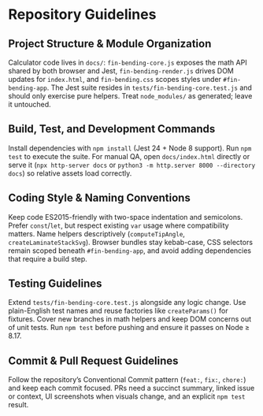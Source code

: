 # Repository Guidelines

## Project Structure & Module Organization
Calculator code lives in `docs/`: `fin-bending-core.js` exposes the math API shared by both browser and Jest, `fin-bending-render.js` drives DOM updates for `index.html`, and `fin-bending.css` scopes styles under `#fin-bending-app`. The Jest suite resides in `tests/fin-bending-core.test.js` and should only exercise pure helpers. Treat `node_modules/` as generated; leave it untouched.

## Build, Test, and Development Commands
Install dependencies with `npm install` (Jest 24 + Node 8 support). Run `npm test` to execute the suite. For manual QA, open `docs/index.html` directly or serve it (`npx http-server docs` or `python3 -m http.server 8000 --directory docs`) so relative assets load correctly.

## Coding Style & Naming Conventions
Keep code ES2015-friendly with two-space indentation and semicolons. Prefer `const`/`let`, but respect existing `var` usage where compatibility matters. Name helpers descriptively (`computeTipAngle`, `createLaminateStackSvg`). Browser bundles stay kebab-case, CSS selectors remain scoped beneath `#fin-bending-app`, and avoid adding dependencies that require a build step.

## Testing Guidelines
Extend `tests/fin-bending-core.test.js` alongside any logic change. Use plain-English test names and reuse factories like `createParams()` for fixtures. Cover new branches in math helpers and keep DOM concerns out of unit tests. Run `npm test` before pushing and ensure it passes on Node ≥ 8.17.

## Commit & Pull Request Guidelines
Follow the repository’s Conventional Commit pattern (`feat:`, `fix:`, `chore:`) and keep each commit focused. PRs need a succinct summary, linked issue or context, UI screenshots when visuals change, and an explicit `npm test` result.
